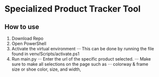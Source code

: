# Specialized Product Tracker Tool
## How to use
1. Download Repo 
2. Open PowerShell
3. Activate the virtual environment
⋅⋅⋅ This can be done by running the file found in venv/Scripts/activate.ps1
4. Run main.py
⋅⋅⋅ Enter the url of the specific product selected.
⋅⋅⋅ Make sure to make all selections on the page such as
⋅⋅⋅ colorway & frame size or shoe color, size, and width,    